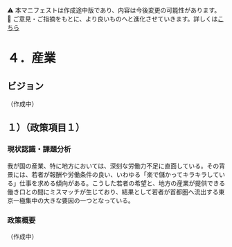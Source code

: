 ⚠️ 本マニフェストは作成途中版であり、内容は今後変更の可能性があります。  
💬 ご意見・ご指摘をもとに、より良いものへと進化させていきます。詳しくは[こちら](README.md#このマニフェスト自身もみんなの知恵を集めて改善していきます)

# ４．産業

## ビジョン

（作成中）

## １）（政策項目１）

### 現状認識・課題分析

我が国の産業、特に地方においては、深刻な労働力不足に直面している。その背景には、若者が報酬や労働条件の良い、いわゆる「楽で儲かってキラキラしている」仕事を求める傾向がある。こうした若者の希望と、地方の産業が提供できる働き口との間にミスマッチが生じており、結果として若者が首都圏へ流出する東京一極集中の大きな要因の一つとなっている。

### 政策概要

（作成中）

